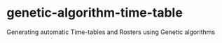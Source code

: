# genetic-algorithm-time-table
Generating automatic Time-tables and Rosters using Genetic algorithms
